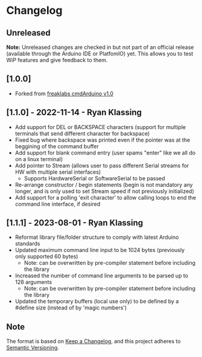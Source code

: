 # Changelog

## Unreleased

**Note:** Unreleased changes are checked in but not part of an official release (available through the Arduino IDE or PlatfomIO) yet. This allows you to test WiP features and give feedback to them.

## [1.0.0]

- Forked from [freaklabs cmdArduino v1.0](https://github.com/freaklabs/cmdArduino/releases/tag/v1.0)

## [1.1.0] - 2022-11-14 - Ryan Klassing

- Add support for DEL or BACKSPACE characters (support for multiple terminals that send different character for backspace)
- Fixed bug where backspace was printed even if the pointer was at the beggining of the command buffer
- Add support for blank command entry (user spams "enter" like we all do on a linux terminal)
- Add pointer to Stream (allows user to pass different Serial streams for HW with multiple serial interfaces)
    - Supports HardwareSerial or SoftwareSerial to be passed
- Re-arrange constructor / begin statements (begin is not mandatory any longer, and is only used to set Stream speed if not previously initialized)
- Add support for a polling 'exit character' to allow calling loops to end the command line interface, if desired

## [1.1.1] - 2023-08-01 - Ryan Klassing

- Reformat library file/folder structure to comply with latest Arduino standards
- Updated maximum command line input to be 1024 bytes (previously only supported 60 bytes)
    - Note: can be overwritten by pre-compiler statement before including the library
- Increased the number of command line arguments to be parsed up to 128 arguments
    - Note: can be overwritten by pre-compiler statement before including the library
- Updated the temporary buffers (local use only) to be defined by a #define size (instead of by 'magic numbers')

## Note

The format is based on [Keep a Changelog](https://keepachangelog.com/en/1.0.0/),
and this project adheres to [Semantic Versioning](https://semver.org/spec/v2.0.0.html).
